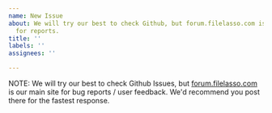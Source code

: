 ```yaml
---
name: New Issue
about: We will try our best to check Github, but forum.filelasso.com is our main site
  for reports.
title: ''
labels: ''
assignees: ''

---
```


NOTE: We will try our best to check Github Issues, but [forum.filelasso.com](https://forum.filelasso.com/) is our main site for bug reports / user feedback. We'd recommend you post there for the fastest response.
